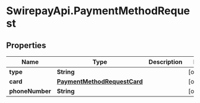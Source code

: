 # SwirepayApi.PaymentMethodRequest

## Properties

Name | Type | Description | Notes
------------ | ------------- | ------------- | -------------
**type** | **String** |  | [optional] 
**card** | [**PaymentMethodRequestCard**](PaymentMethodRequestCard.md) |  | [optional] 
**phoneNumber** | **String** |  | [optional] 


